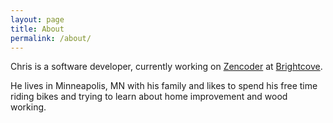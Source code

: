 ```yaml
---
layout: page
title: About
permalink: /about/
---
```


Chris is a software developer, currently working on [Zencoder](http://zencoder.com) at [Brightcove](http://brightcove.com).

He lives in Minneapolis, MN with his family and likes to spend his free time riding bikes and trying to learn about home improvement and wood working.
